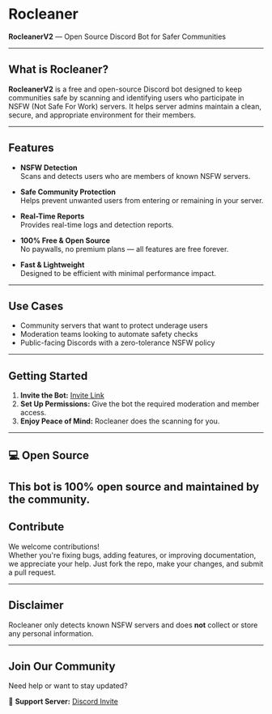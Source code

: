 # Rocleaner

**RocleanerV2** — Open Source Discord Bot for Safer Communities

---

##  What is Rocleaner?

**RocleanerV2** is a free and open-source Discord bot designed to keep communities safe by scanning and identifying users who participate in NSFW (Not Safe For Work) servers. It helps server admins maintain a clean, secure, and appropriate environment for their members.

---

##  Features

-  **NSFW Detection**  
  Scans and detects users who are members of known NSFW servers.

-  **Safe Community Protection**  
  Helps prevent unwanted users from entering or remaining in your server.

-  **Real-Time Reports**  
  Provides real-time logs and detection reports.

-  **100% Free & Open Source**  
  No paywalls, no premium plans — all features are free forever.

-  **Fast & Lightweight**  
  Designed to be efficient with minimal performance impact.

---

##  Use Cases

- Community servers that want to protect underage users  
- Moderation teams looking to automate safety checks  
- Public-facing Discords with a zero-tolerance NSFW policy

---

##  Getting Started

1. **Invite the Bot:** [Invite Link](https://discord.com/oauth2/authorize?client_id=1370496970036084828&permissions=1376537061382&integration_type=0&scope=bot)
2. **Set Up Permissions:** Give the bot the required moderation and member access.
3. **Enjoy Peace of Mind:** Rocleaner does the scanning for you.

---

## 💻 Open Source

This bot is 100% open source and maintained by the community.
---

##  Contribute

We welcome contributions!  
Whether you're fixing bugs, adding features, or improving documentation, we appreciate your help. Just fork the repo, make your changes, and submit a pull request.

---

##  Disclaimer

Rocleaner only detects known NSFW servers and does **not** collect or store any personal information.

---

##  Join Our Community

Need help or want to stay updated?

🔗 **Support Server:** [Discord Invite](https://discord.gg/JbXDmbuvH9)
